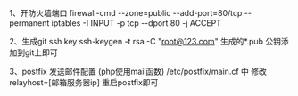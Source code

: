 1、开防火墙端口
	firewall-cmd --zone=public --add-port=80/tcp --permanent
	iptables -I INPUT -p tcp --dport 80 -j ACCEPT

2、生成git ssh key
	ssh-keygen -t rsa -C "root@123.com"
	生成的*.pub 公钥添加到git上即可

3、postfix 发送邮件配置 (php使用mail函数)
	/etc/postfix/main.cf 中 修改 relayhost=[邮箱服务器ip] 
	重启postfix即可
	